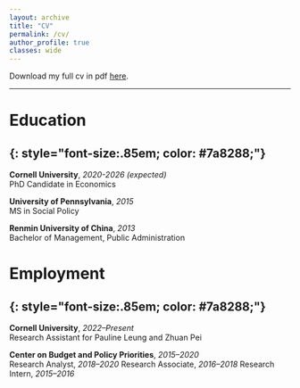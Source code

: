 ```yaml
---
layout: archive
title: "CV"
permalink: /cv/
author_profile: true
classes: wide
---
```


Download my full cv in pdf  [here](/assets/pdf/cv_lexincai.pdf).

---
# Education
{: style="font-size:.85em; color: #7a8288;"}
---

**Cornell University**, *2020-2026 (expected)*  
PhD Candidate in Economics

**University of Pennsylvania**, *2015*  
MS in Social Policy

**Renmin University of China**, *2013*  
Bachelor of Management, Public Administration

# Employment
{: style="font-size:.85em; color: #7a8288;"}
---

**Cornell University**, *2022–Present*  
Research Assistant for Pauline Leung and Zhuan Pei

**Center on Budget and Policy Priorities**,  *2015–2020*  
Research Analyst, *2018–2020*
Research Associate, *2016–2018*
Research Intern, *2015–2016*
